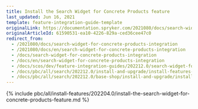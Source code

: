 ```yaml
---
title: Install the Search Widget for Concrete Products feature
last_updated: Jun 16, 2021
template: feature-integration-guide-template
originalLink: https://documentation.spryker.com/2021080/docs/search-widget-for-concrete-products-integration
originalArticleId: 61590531-ea10-4226-829a-ced36cee47c0
redirect_from:
  - /2021080/docs/search-widget-for-concrete-products-integration
  - /2021080/docs/en/search-widget-for-concrete-products-integration
  - /docs/search-widget-for-concrete-products-integration
  - /docs/en/search-widget-for-concrete-products-integration
  - /docs/scos/dev/feature-integration-guides/202212.0/search-widget-for-concrete-products-feature-integration.html
  - /docs/pbc/all/search/202212.0/install-and-upgrade/install-features-and-glue-api/install-the-search-widget-for-concrete-products.html
  - /docs/pbc/all/search/202212.0/base-shop/install-and-upgrade/install-features-and-glue-api/install-the-search-widget-for-concrete-products.html
---
```


{% include pbc/all/install-features/202204.0/install-the-search-widget-for-concrete-products-feature.md %} <!-- To edit, see /_includes/pbc/all/install-features/202204.0/install-the-search-widget-for-concrete-products-feature.md -->
